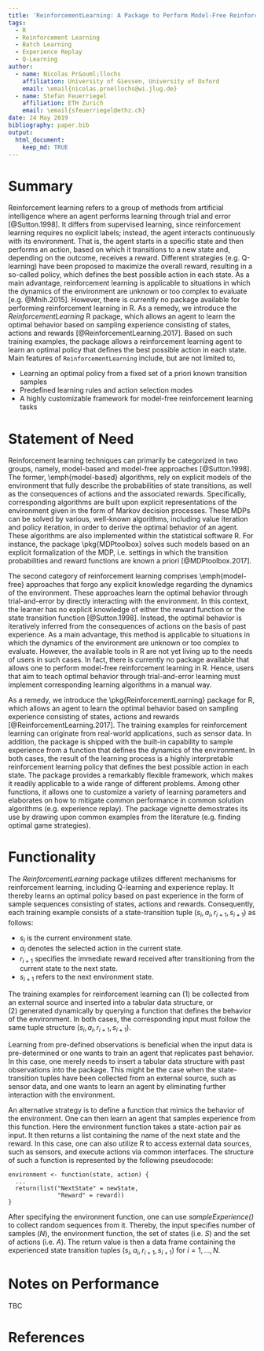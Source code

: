 ```yaml
---
title: 'ReinforcementLearning: A Package to Perform Model-Free Reinforcement Learning in R'
tags:
  - R
  - Reinforcement Learning
  - Batch Learning
  - Experience Replay
  - Q-Learning
author:
  - name: Nicolas Pr&ouml;llochs
    affiliation: University of Giessen, University of Oxford
    email: \email{nicolas.proellochs@wi.jlug.de}
  - name: Stefan Feuerriegel
    affiliation: ETH Zurich
    email: \email{sfeuerriegel@ethz.ch}
date: 24 May 2019
bibliography: paper.bib
output:
  html_document:
    keep_md: TRUE
---
```


# Summary

Reinforcement learning refers to a group of methods from artificial intelligence where an agent performs learning through trial and error [@Sutton.1998]. It differs from supervised learning, since reinforcement learning requires no explicit labels; instead, the agent interacts continuously with its environment. That is, the agent starts in a specific state and then performs an action, based on which it transitions to a new state and, depending on the outcome, receives a reward. Different strategies (e.g. Q-learning) have been proposed to maximize the overall reward, resulting in a so-called policy, which defines the best possible action in each state. As a main advantage, reinforcement learning is applicable to situations in which the dynamics of the environment are unknown or too complex to evaluate [e.g. @Mnih.2015]. However, there is currently no package available for performing reinforcement learning in R. As a remedy, we introduce the *ReinforcementLearning* R package, which allows an agent to learn the optimal behavior based on sampling experience consisting of states, actions and rewards [@ReinforcementLearning.2017]. Based on such training examples, the package allows a reinforcement learning agent to learn an optimal policy that defines the best possible action in each state. Main features of `ReinforcementLearning` include, but are not limited to,

- Learning an optimal policy from a fixed set of a priori known transition samples
- Predefined learning rules and action selection modes
- A highly customizable framework for model-free reinforcement learning tasks

# Statement of Need

<!--Model-based RL / MDPs --> 
Reinforcement learning techniques can primarily be categorized in two groups, namely, model-based and model-free approaches [@Sutton.1998]. The former, \emph{model-based} algorithms, rely on explicit models of the environment that fully describe the probabilities of state transitions, as well as the consequences of actions and the associated rewards. Specifically, corresponding algorithms are built upon explicit representations of the environment given in the form of Markov decision processes. These MDPs can be solved by various, well-known algorithms, including value iteration and policy iteration, in order to derive the optimal behavior of an agent. These algorithms are also implemented within the statistical software R. For instance, the package \pkg{MDPtoolbox} solves such models based on an explicit formalization of the MDP, i.e. settings in which the transition probabilities and reward functions are known a priori [@MDPtoolbox.2017].

<!--Model-free RL --> 
The second category of reinforcement learning comprises \emph{model-free} approaches that forgo any explicit knowledge regarding the dynamics of the environment. These approaches learn the optimal behavior through trial-and-error by directly interacting with the environment. In this context, the learner has no explicit knowledge of either the reward function or the state transition function [@Sutton.1998]. Instead, the optimal behavior is iteratively inferred from the consequences of actions on the basis of past experience. As a main advantage, this method is applicable to situations in which the dynamics of the environment are unknown or too complex to evaluate. However, the available tools in R are not yet living up to the needs of users in such cases. In fact, there is currently no package available that allows one to perform model-free reinforcement learning in R. Hence, users that aim to teach optimal behavior through trial-and-error learning must implement corresponding learning algorithms in a manual way.

<!-- RL package --> 
As a remedy, we introduce the \pkg{ReinforcementLearning} package for R, which allows an agent to learn the optimal behavior based on sampling experience consisting of states, actions and rewards  [@ReinforcementLearning.2017]. The training examples for reinforcement learning can originate from real-world applications, such as sensor data. In addition, the package is shipped with the built-in capability to sample experience from a function that defines the dynamics of the environment. In both cases, the result of the learning process is a highly interpretable reinforcement learning policy that defines the best possible action in each state. The package provides a remarkably flexible framework, which makes it readily applicable to a wide range of different problems. Among other functions, it allows one to customize a variety of learning parameters and elaborates on how to mitigate common performance in common solution algorithms (e.g. experience replay). The package vignette demostrates its use by drawing upon common examples from the literature (e.g. finding optimal game strategies).

# Functionality

The *ReinforcementLearning* package utilizes different mechanisms for reinforcement learning, including Q-learning and experience replay. It thereby learns an optimal policy based on past experience in the form of sample sequences consisting of states, actions and rewards. Consequently, each training example consists of a state-transition tuple $(s_i, a_i, r_{i+1}, s_{i+1})$ as follows:

* $s_i$ is the current environment state.
* $a_i$ denotes the selected action in the current state.
* $r_{i+1}$ specifies the immediate reward received after transitioning from the current state to the next state.
* $s_{i+1}$ refers to the next environment state.

The training examples for reinforcement learning can (1)&nbsp;be collected from an external source and inserted into a tabular data structure, or (2)&nbsp;generated dynamically by querying a function that defines the behavior of the environment. In both cases, the corresponding input must follow the same tuple structure $(s_i, a_i, r_{i+1}, s_{i+1})$.

Learning from pre-defined observations is beneficial when the input data is pre-determined or one wants to train an agent that replicates past behavior. In this case, one merely needs to insert a tabular data structure with past observations into the package. This might be the case when the state-transition tuples have been collected from an external source, such as sensor data, and one wants to learn an agent by eliminating further interaction with the environment. 

An alternative strategy is to define a function that mimics the behavior of the environment. One can then learn an agent that samples experience from this function. Here the environment function takes a state-action pair as input. It then returns a list containing the name of the next state and the reward. In this case, one can also utilize R to access external data sources, such as sensors, and execute actions via common interfaces. The structure of such a function is represented by the following pseudocode:

```
environment <- function(state, action) {
  ...
  return(list("NextState" = newState,
              "Reward" = reward))
}
```

After specifying the environment function, one can use *sampleExperience()* to collect random sequences from it. Thereby, the input specifies number of samples ($N$), the environment function, the set of states (i.e. $S$) and the set of actions (i.e. $A$). The return value is then a data frame containing the experienced state transition tuples $(s_i, a_i, r_{i+1}, s_{i+1})$ for $i = 1, \ldots, N$. 

# Notes on Performance

TBC

# References
